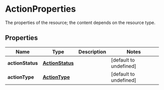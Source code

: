 # ActionProperties

The properties of the resource; the content depends on the resource type.
## Properties
| Name | Type | Description | Notes |
| ------------ | ------------- | ------------- | ------------- |
| **actionStatus** | [**ActionStatus**](ActionStatus.md) |  | [default to undefined] |
| **actionType** | [**ActionType**](ActionType.md) |  | [default to undefined] |



